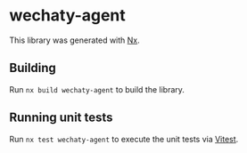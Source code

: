 # wechaty-agent

This library was generated with [Nx](https://nx.dev).

## Building

Run `nx build wechaty-agent` to build the library.

## Running unit tests

Run `nx test wechaty-agent` to execute the unit tests via [Vitest](https://vitest.dev/).
